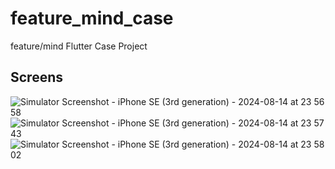 # feature_mind_case

feature/mind Flutter Case Project

## Screens

![Simulator Screenshot - iPhone SE (3rd generation) - 2024-08-14 at 23 56 58](https://github.com/user-attachments/assets/c52b59e0-794b-4eee-af6d-1adaa0ea010e)
![Simulator Screenshot - iPhone SE (3rd generation) - 2024-08-14 at 23 57 43](https://github.com/user-attachments/assets/9fb3775d-13e3-4843-89ca-e2e244cc208d)
![Simulator Screenshot - iPhone SE (3rd generation) - 2024-08-14 at 23 58 02](https://github.com/user-attachments/assets/c1d60488-b0d8-4fc0-b57e-112b05d3190a)
